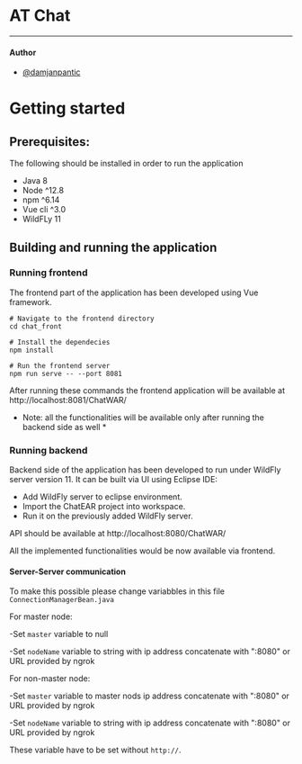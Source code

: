 # AT Chat

---
#### Author
- [@damjanpantic](https://github.com/DamjanPantic)

# Getting started

## Prerequisites:

The following should be installed in order to run the application

- Java 8
- Node ^12.8
- npm ^6.14
- Vue cli ^3.0
- WildFLy 11

## Building and running the application

### Running frontend
The frontend part of the application has been developed using Vue framework. 
```
# Navigate to the frontend directory
cd chat_front

# Install the dependecies 
npm install

# Run the frontend server 
npm run serve -- --port 8081
```

After running these commands the frontend application will be available at http://localhost:8081/ChatWAR/
* Note: all the functionalities will be available only after running the backend side as well *

### Running backend
Backend side of the application has been developed to run under WildFly server version 11.
It can be built via UI using Eclipse IDE: 
- Add WildFly server to eclipse environment.
- Import the ChatEAR project into workspace.
- Run it on the previously added WildFly server.

API should be available at http://localhost:8080/ChatWAR/

All the implemented functionalities would be now available via frontend.

#### Server-Server communication

To make this  possible  please change variabbles in this file `ConnectionManagerBean.java`

For master node:

-Set `master` variable to null

-Set `nodeName` variable to string with ip address concatenate with ":8080" or URL provided by ngrok

For non-master node:

-Set `master` variable to master nods ip address concatenate with ":8080" or URL provided by ngrok

-Set `nodeName` variable to string with ip address concatenate with ":8080" or URL provided by ngrok

These variable have to be set without `http://`.
